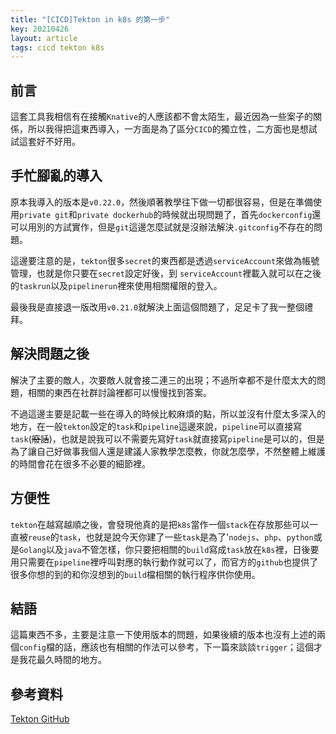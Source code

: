 ```yaml
---
title: "[CICD]Tekton in k8s 的第一步"
key: 20210426
layout: article
tags: cicd tekton k8s
---
```


## 前言

這套工具我相信有在接觸`Knative`的人應該都不會太陌生，最近因為一些案子的關係，所以我得把這東西導入，一方面是為了區分`CICD`的獨立性，二方面也是想試試這套好不好用。

<!--more-->

## 手忙腳亂的導入

原本我導入的版本是`v0.22.0`，然後順著教學往下做一切都很容易，但是在準備使用`private git`和`private dockerhub`的時候就出現問題了，首先`dockerconfig`還可以用別的方試實作，但是`git`這邊怎麼試就是沒辦法解決`.gitconfig`不存在的問題。

這邊要注意的是，`tekton`很多`secret`的東西都是透過`serviceAccount`來做為帳號管理，也就是你只要在`secret`設定好後，到 `serviceAccount`裡載入就可以在之後的`taskrun`以及`pipelinerun`裡來使用相關權限的登入。

最後我是直接退一版改用`v0.21.0`就解決上面這個問題了，足足卡了我一整個禮拜。


## 解決問題之後

解決了主要的敵人，次要敵人就會接二連三的出現；不過所幸都不是什麼太大的問題，相關的東西在社群討論裡都可以慢慢找到答案。

不過這邊主要是記載一些在導入的時候比較麻煩的點，所以並沒有什麼太多深入的地方，在一般`tekton`設定的`task`和`pipeline`這邊來說，`pipeline`可以直接寫`task`(~~廢話~~)，也就是說我可以不需要先寫好`task`就直接寫`pipeline`是可以的，但是為了讓自己好做事我個人還是建議人家教學怎麼教，你就怎麼學，不然整體上維護的時間會花在很多不必要的細節裡。


## 方便性

`tekton`在越寫越順之後，會發現他真的是把`k8s`當作一個`stack`在存放那些可以一直被`reuse`的`task`，也就是說今天你建了一些`task`是為了'`nodejs`、`php`、`python`或是`Golang`以及`java`不管怎樣，你只要把相關的`build`寫成`task`放在`k8s`裡，日後要用只需要在`pipeline`裡呼叫對應的執行動作就可以了，而官方的`github`也提供了很多你想的到的和你沒想到的`build`檔相關的執行程序供你使用。


## 結語

這篇東西不多，主要是注意一下使用版本的問題，如果後續的版本也沒有上述的兩個`config`檔的話，應該也有相關的作法可以參考，下一篇來談談`trigger`；這個才是我花最久時間的地方。


## 參考資料

[Tekton GitHub](https://github.com/tektoncd/pipeline)

